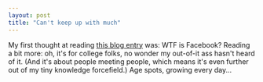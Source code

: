 ```yaml
---
layout: post
title: "Can't keep up with much"
---
```




<p>My first thought at reading <a href="http://blogs.concedere.net:8080/blog/discipline/web/?permalink=Too-Much-Information-Strikes-Again-At-Facebook.html">this blog entry</a> was: WTF is Facebook? Reading a bit more: oh, it's for college folks, no wonder my out-of-it ass hasn't heard of it. (And it's about people meeting people, which means it's even further out of my tiny knowledge forcefield.) Age spots, growing every day... 


